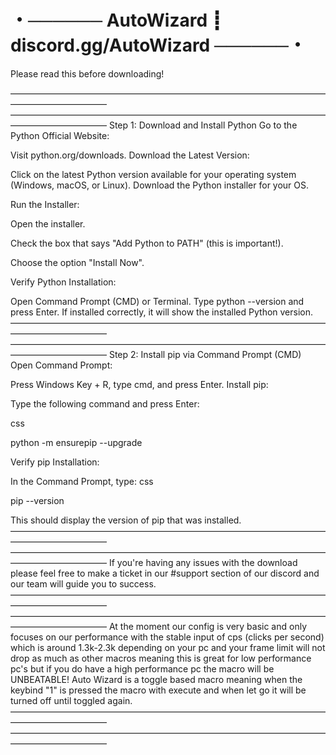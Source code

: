 ・────── AutoWizard ┋ discord.gg/AutoWizard ──────・
======================================================================

Please read this before downloading!

––––––––––––––––––––––––––––––––––––––––––––––––––––––––––––––––––––––––––––––––––––––––––––––
––––––––––––––––––––––––––––––––––––––––––––––––––––––––––––––––––––––––––––––––––––––––––––––
Step 1: Download and Install Python
Go to the Python Official Website:

Visit python.org/downloads.
Download the Latest Version:

Click on the latest Python version available for your operating system (Windows, macOS, or Linux).
Download the Python installer for your OS.

Run the Installer:

Open the installer.

Check the box that says "Add Python to PATH" (this is important!).

Choose the option "Install Now".

Verify Python Installation:

Open Command Prompt (CMD) or Terminal.
Type python --version and press Enter. If installed correctly, it will show the installed Python version.
––––––––––––––––––––––––––––––––––––––––––––––––––––––––––––––––––––––––––––––––––––––––––––––
––––––––––––––––––––––––––––––––––––––––––––––––––––––––––––––––––––––––––––––––––––––––––––––
Step 2: Install pip via Command Prompt (CMD)
Open Command Prompt:

Press Windows Key + R, type cmd, and press Enter.
Install pip:

Type the following command and press Enter:

css

python -m ensurepip --upgrade

Verify pip Installation:

In the Command Prompt, type:
css

pip --version

This should display the version of pip that was installed.
––––––––––––––––––––––––––––––––––––––––––––––––––––––––––––––––––––––––––––––––––––––––––––––
––––––––––––––––––––––––––––––––––––––––––––––––––––––––––––––––––––––––––––––––––––––––––––––
If you're having any issues with the download please feel free to make a ticket in our
#support section of our discord and our team will guide you to success.
––––––––––––––––––––––––––––––––––––––––––––––––––––––––––––––––––––––––––––––––––––––––––––––
––––––––––––––––––––––––––––––––––––––––––––––––––––––––––––––––––––––––––––––––––––––––––––––
At the moment our config is very basic and only focuses on our performance with the stable
input of cps (clicks per second) which is around 1.3k-2.3k depending on your pc and your frame limit will not drop as much as other macros 
meaning this is great for low performance pc's but if you do have a high performance pc 
the macro will be UNBEATABLE! Auto Wizard is a toggle based macro meaning when the keybind "1" is pressed
the macro with execute and when let go it will be turned off until toggled again.
––––––––––––––––––––––––––––––––––––––––––––––––––––––––––––––––––––––––––––––––––––––––––––––
––––––––––––––––––––––––––––––––––––––––––––––––––––––––––––––––––––––––––––––––––––––––––––––
